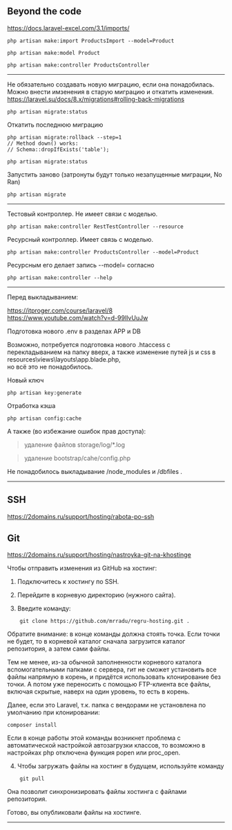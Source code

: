 ## Beyond the code

https://docs.laravel-excel.com/3.1/imports/

    php artisan make:import ProductsImport --model=Product

    php artisan make:model Product

    php artisan make:controller ProductsController

---

Не обязательно создавать новую миграцию, если она понадобилась.
Можно внести имзенения в старую миграцию и откатить изменения.  
https://laravel.su/docs/8.x/migrations#rolling-back-migrations

    php artisan migrate:status

Откатить последнюю миграцию

    php artisan migrate:rollback --step=1
    // Method down() works:
    // Schema::dropIfExists('table');

    php artisan migrate:status

Запустить заново (затронуты будут только незапущенные миграции, No Ran)

    php artisan migrate

---

Тестовый контроллер. Не имеет связи с моделью.

    php artisan make:controller RestTestController --resource

Ресурсный контроллер. Имеет связь с моделью.

    php artisan make:controller ProductsController --model=Product

Ресурсным его делает запись --model= согласно 

    php artisan make:controller --help

---

Перед выкладыванием: 

https://itproger.com/course/laravel/8  
https://www.youtube.com/watch?v=d-99IlvUuJw

Подготовка нового .env в разделах APP и DB

Возможно, потребуется подготовка нового .htaccess с перекладыванием на папку вверх, а также изменение путей js и css в resources\views\layouts\app.blade.php,  
но всё это не понадобилось.

Новый ключ

    php artisan key:generate

Отработка кэша

    php artisan config:cache

А также (во избежание ошибок прав доступа):

> удаление файлов storage/log/*.log

> удаление bootstrap/cahe/config.php

Не понадобилось выкладывание /node_modules и /dbfiles .

---

## SSH

https://2domains.ru/support/hosting/rabota-po-ssh


## Git

https://2domains.ru/support/hosting/nastroyka-git-na-khostinge

Чтобы отправить изменения из GitHub на хостинг:

1. Подключитесь к хостингу по SSH.

2. Перейдите в корневую директорию (нужного сайта).

3. Введите команду:
```
    git clone https://github.com/mrradu/regru-hosting.git .
```

Обратите внимание: в конце команды должна стоять точка. Если точки не будет, то в корневой каталог сначала загрузится каталог репозитория, а затем сами файлы.

Тем не менее, из-за обычной заполненности корневого каталога вспомогательными папками с сервера, гит не сможет установить все файлы напрямую в корень, и придётся использовать клонирование без точки. А потом уже переносить с помощью FTP-клиента все файлы, включая скрытые, наверх на один уровень, то есть в корень.

Далее, если это Laravel, т.к. папка с вендорами не установлена по умолчанию при клонировании:

    composer install

Если в конце работы этой команды возникнет проблема с автоматической настройкой автозагрузки классов, то возможно в настройках php отключена функция popen или proc_open.

4. Чтобы загружать файлы на хостинг в будущем, используйте команду 
```
    git pull 
```    
Она позволит синхронизировать файлы хостинга с файлами репозитория.

Готово, вы опубликовали файлы на хостинге.

---








